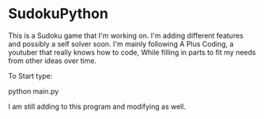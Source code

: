 # SudokuPython
This is a Sudoku game that I'm working on. I'm adding different features and possibly a self solver soon. 
I'm mainly following A Plus Coding, a youtuber that really knows how to code, While filling in parts to fit my needs from other ideas over time.

To Start type:

python main.py

I am still adding to this program and modifying as well.
